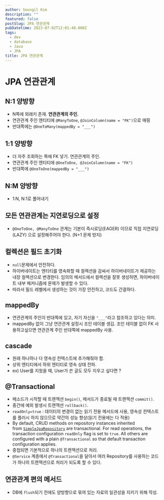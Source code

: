 ```yaml
---
author: Seungil Kim
description: ""
featured: false
postSlug: JPA 연관관계
pubDatetime: 2023-07-02T12:01:40.000Z
tags:
  - dev
  - database
  - Java
  - JPA
title: JPA 연관관계
---
```

# JPA 연관관계

## N:1 양방향
- N쪽에 외래키 존재. **연관관계의 주인.**
- 연관관계 주인 엔티티에 `@ManyToOne`, `@JoinColumn(name = "FK")`으로 매핑
- 반대쪽에는 `@OneToMany(mappedBy = "___")`

## 1:1 양방향
- 더 자주 조회하는 쪽에 FK 넣기. 연관관계의 주인.
- 연관관계 주인 엔티티에 `@OneToOne, @JoinColumn(name = "FK")`
- 반대쪽에 `@OneToOne(mappedBy = "___")`

## N:M 양방향
- 1:N, N:1로 풀어내기

## 모든 연관관계는 지연로딩으로 설정
- `@OneToOne, @ManyToOne` 관계는 기본이 즉시로딩(EAGER) 이므로 직접 지연로딩(LAZY) 으로 설정해주어야 한다. (N+1 문제 방지)

## 컬렉션은 필드 초기화
- `null`문제에서 안전하다.
- 하이버네이트는 엔티티를 영속화할 때 컬렉션을 감싸서 하이버네이트가 제공하는 내장 컬렉션으로 변경한다. 임의의 메서드에서 컬렉션을 잘못 생성하면, 하이버네이트 내부 메커니즘에 문제가 발생할 수 있다. 
- 따라서 필드 레벨에서 생성하는 것이 가장 안전하고, 코드도 간결하다. 

## mappedBy
- 연관관계의 주인이 반대쪽에 있고, 자기 자신을 `"___"`라고 참조하고 있다는 의미.
- mappedBy 없이 그냥 연관관계 설정시 조인 테이블 생김. 조인 테이블 없이 FK 사용하고싶으면 연관관계 주인 반대쪽에 mappedBy 사용.

## cascade
- 원래 하나하나 다 영속성 컨텍스트에 추가해줘야 함.
- 상위 엔티티에서 하위 엔티티로 영속 상태 전파.
- ex) User를 지웠을 때, User가 쓴 글도 모두 지우고 싶다면 ?

## @Transactional
- 메소드가 시작할 때 트랜잭션 `begin()`, 메서드가 종료될 때 트랜잭션 `commit()`.
- 중간에 예외 발생시 트랜잭션 `rollback()`.
- `readOnly=true` : 데이터의 변경이 없는 읽기 전용 메서드에 사용, 영속성 컨텍스트를 플러시 하지 않으므로 약간의 성능 향상(읽기 전용에는 다 적용)
- By default, CRUD methods on repository instances inherited from [`SimpleJpaRepository`](https://docs.spring.io/spring-data/data-jpa/docs/current/api/org/springframework/data/jpa/repository/support/SimpleJpaRepository.html) are transactional. For read operations, the transaction configuration `readOnly` flag is set to `true`. All others are configured with a plain `@Transactional` so that default transaction configuration applies.
- 중첩되면 기본적으로 하나의 트랜잭션으로 처리.
- `@Service` 계층에서 `@Transactional`을 달아서 여러 Repository를 사용하는 코드가 하나의 트랜잭션으로 처리가 되도록 할 수 있다.

## 연관관계 편의 메서드
- DB에 `flush`되기 전에도 양방향으로 묶여 있는 자료의 일관성을 지키기 위해 작성.
